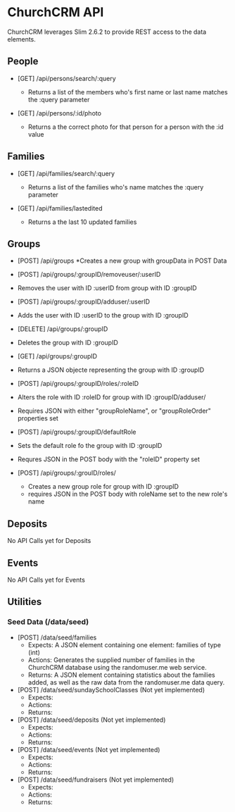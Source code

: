 # ChurchCRM API
ChurchCRM leverages Slim 2.6.2 to provide REST access to the data elements.

## People
* [GET] /api/persons/search/:query
  * Returns a list of the members who's first name or last name matches the :query parameter

* [GET] /api/persons/:id/photo
  * Returns a the correct photo for that person for a person with the :id value

## Families
* [GET] /api/families/search/:query
  * Returns a list of the families who's name matches the :query parameter
  
* [GET] /api/families/lastedited
  * Returns a the last 10 updated families 

## Groups
*  [POST] /api/groups
  *Creates a new group with groupData in POST Data
  
*  [POST] /api/groups/:groupID/removeuser/:userID
  * Removes the user with ID :userID from group with ID :groupID
  
*  [POST] /api/groups/:groupID/adduser/:userID
  * Adds the user with ID :userID to the group with ID :groupID
  
*  [DELETE] /api/groups/:groupID
  * Deletes the group with ID :groupID
  
*  [GET] /api/groups/:groupID
  * Returns a JSON objecte representing the group with ID :groupID
  
*  [POST] /api/groups/:groupID/roles/:roleID
  * Alters the role with ID :roleID for group with ID :groupID/adduser/
  * Requires JSON with either "groupRoleName", or "groupRoleOrder" properties set

*  [POST]  /api/groups/:groupID/defaultRole
  *  Sets the default role fo the group with ID :groupID 
  *  Requres JSON in the POST body with the "roleID"  property set
  
* [POST] /api/groups/:grouID/roles/
  * Creates a new group role for group with ID :groupID
  * requires JSON in the POST body with roleName set to the new role's name
  
## Deposits
No API Calls yet for Deposits

## Events
No API Calls yet for Events

## Utilities
### Seed Data (/data/seed)
* [POST] /data/seed/families
  * Expects: A JSON element containing one element: families of type (int)
  * Actions: Generates the supplied number of families in the ChurchCRM database using the randomuser.me web service.
  * Returns: A JSON element containing statistics about the families added, as well as the raw data from the  randomuser.me data query.
* [POST] /data/seed/sundaySchoolClasses (Not yet implemented)
  * Expects:
  * Actions:
  * Returns:
* [POST] /data/seed/deposits (Not yet implemented)
  * Expects:
  * Actions:
  * Returns:
* [POST] /data/seed/events (Not yet implemented)
  * Expects:
  * Actions:
  * Returns:
* [POST] /data/seed/fundraisers (Not yet implemented)
  * Expects:
  * Actions:
  * Returns: